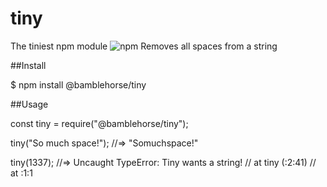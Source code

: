 # tiny
The tiniest npm module
![npm](https://img.shields.io/npm/v/n)
Removes all spaces from a string

##Install

$ npm install @bamblehorse/tiny

##Usage

const tiny = require("@bamblehorse/tiny");

tiny("So much space!");
//=> "Somuchspace!"

tiny(1337);
//=> Uncaught TypeError: Tiny wants a string!
//    at tiny (<anonymous>:2:41)
//    at <anonymous>:1:1
